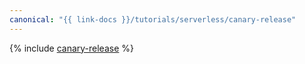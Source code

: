 ```yaml
---
canonical: "{{ link-docs }}/tutorials/serverless/canary-release"
---
```


{% include [canary-release](../../_tutorials/serverless/canary-release.md) %}
